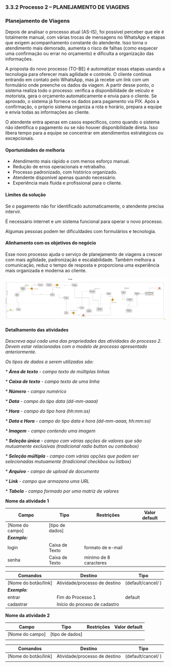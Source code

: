 ### 3.3.2 Processo 2 – PLANEJAMENTO DE VIAGENS
 
### Planejamento de Viagens
Depois de analisar o processo atual (AS-IS), foi possível perceber que ele é totalmente manual, com várias trocas de mensagens no WhatsApp e etapas que exigem acompanhamento constante do atendente. Isso torna o atendimento mais demorado, aumenta o risco de falhas (como esquecer uma confirmação ou errar no orçamento) e dificulta a organização das informações.

A proposta do novo processo (TO-BE) é automatizar essas etapas usando a tecnologia para oferecer mais agilidade e controle. O cliente continua entrando em contato pelo WhatsApp, mas já recebe um link com um formulário onde preenche os dados da viagem. A partir desse ponto, o sistema realiza todo o processo: verifica a disponibilidade de veículo e motorista, gera o orçamento automaticamente e envia para o cliente. Se aprovado, o sistema já fornece os dados para pagamento via PIX. Após a confirmação, o próprio sistema organiza a rota e horário, prepara a equipe e envia todas as informações ao cliente.

O atendente entra apenas em casos específicos, como quando o sistema não identifica o pagamento ou se não houver disponibilidade direta. Isso libera tempo para a equipe se concentrar em atendimentos estratégicos ou excepcionais.

#### Oportunidades de melhoria
- Atendimento mais rápido e com menos esforço manual.
- Redução de erros operacionais e retrabalho.
- Processo padronizado, com histórico organizado.
- Atendente disponível apenas quando necessário.
- Experiência mais fluida e profissional para o cliente.

#### Limites da solução
Se o pagamento não for identificado automaticamente, o atendente precisa intervir.

É necessário internet e um sistema funcional para operar o novo processo.

Algumas pessoas podem ter dificuldades com formulários e tecnologia.

#### Alinhamento com os objetivos do negócio
Esse novo processo ajuda o serviço de planejamento de viagens a crescer com mais agilidade, padronização e escalabilidade. Também melhora a comunicação, reduz o tempo de resposta e proporciona uma experiência mais organizada e moderna ao cliente.





![Planejamento de Viagens-TOBE](../images/PlanejamentoDeViagens_TOBE.png "Modelo BPMN do Processo 2.")

#### Detalhamento das atividades

_Descreva aqui cada uma das propriedades das atividades do processo 2. 
Devem estar relacionadas com o modelo de processo apresentado anteriormente._

_Os tipos de dados a serem utilizados são:_

_* **Área de texto** - campo texto de múltiplas linhas_

_* **Caixa de texto** - campo texto de uma linha_

_* **Número** - campo numérico_

_* **Data** - campo do tipo data (dd-mm-aaaa)_

_* **Hora** - campo do tipo hora (hh:mm:ss)_

_* **Data e Hora** - campo do tipo data e hora (dd-mm-aaaa, hh:mm:ss)_

_* **Imagem** - campo contendo uma imagem_

_* **Seleção única** - campo com várias opções de valores que são mutuamente exclusivas (tradicional radio button ou combobox)_

_* **Seleção múltipla** - campo com várias opções que podem ser selecionadas mutuamente (tradicional checkbox ou listbox)_

_* **Arquivo** - campo de upload de documento_

_* **Link** - campo que armazena uma URL_

_* **Tabela** - campo formado por uma matriz de valores_

**Nome da atividade 1**

| **Campo**       | **Tipo**         | **Restrições** | **Valor default** |
| ---             | ---              | ---            | ---               |
| [Nome do campo] | [tipo de dados]  |                |                   |
| ***Exemplo:***  |                  |                |                   |
| login           | Caixa de Texto   | formato de e-mail |                |
| senha           | Caixa de Texto   | mínimo de 8 caracteres |           |

| **Comandos**         |  **Destino**                   | **Tipo** |
| ---                  | ---                            | ---               |
| [Nome do botão/link] | Atividade/processo de destino  | (default/cancel/  ) |
| ***Exemplo:***       |                                |                   |
| entrar               | Fim do Processo 1              | default           |
| cadastrar            | Início do proceso de cadastro  |                   |


**Nome da atividade 2**

| **Campo**       | **Tipo**         | **Restrições** | **Valor default** |
| ---             | ---              | ---            | ---               |
| [Nome do campo] | [tipo de dados]  |                |                   |
|                 |                  |                |                   |

| **Comandos**         |  **Destino**                   | **Tipo**          |
| ---                  | ---                            | ---               |
| [Nome do botão/link] | Atividade/processo de destino  | (default/cancel/  ) |
|                      |                                |                   |
